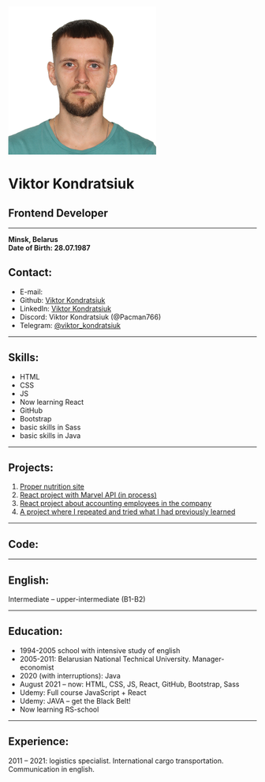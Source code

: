 ![](/img/cv-git-photo.png)

# **Viktor Kondratsiuk**

## **Frontend Developer**

---

**Minsk, Belarus**  
**Date of Birth: 28.07.1987**

## Contact:

- E-mail: [](3334976@gmail.com)
- Github: [Viktor Kondratsiuk](https://github.com/Pacman766)
- LinkedIn: [Viktor Kondratsiuk](https://www.linkedin.com/in/viktor-kondratsiuk)
- Discord: Viktor Kondratsiuk (@Pacman766)
- Telegram: [@viktor_kondratsiuk](https://t.me/viktor_kondratsiuk)

---

## Skills:

- HTML
- CSS
- JS
- Now learning React
- GitHub
- Bootstrap
- basic skills in Sass
- basic skills in Java

---

## Projects:

1. [Proper nutrition site](https://github.com/Pacman766/Food)
2. [React project with Marvel API (in process)](https://github.com/Pacman766/marvel)
3. [React project about accounting employees in the company](https://github.com/Pacman766/employees_react)
4. [A project where I repeated and tried what I had previously learned](https://github.com/Pacman766/HikingGuide-Bootstrap)

---

## Code:

---

## English:

Intermediate – upper-intermediate (B1-B2)

---

## Education:

- 1994-2005 school with intensive study of english
- 2005-2011: Belarusian National Technical University. Manager-economist
- 2020 (with interruptions): Java
- August 2021 – now: HTML, CSS, JS, React, GitHub, Bootstrap, Sass
- Udemy: Full course JavaScript + React
- Udemy: JAVA – get the Black Belt!
- Now learning RS-school

---

## Experience:

2011 – 2021: logistics specialist. International cargo transportation. Сommunication in english.
